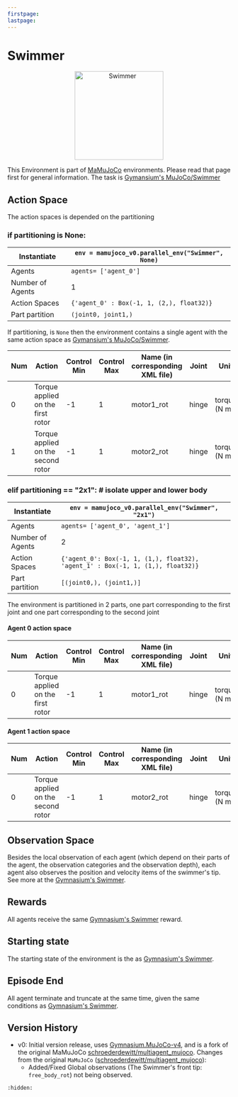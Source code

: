 ```yaml
---
firstpage:
lastpage:
---
```



# Swimmer
<html>
	<p align="center">
		<img src="https://gymnasium.farama.org/_images/swimmer.gif" alt="Swimmer" width="200"/>
	</p>
</html> 

This Environment is part of [MaMuJoCo](https://robotics.farama.org/envs/MaMuJoCo/) environments. Please read that page first for general information.
The task is [Gymansium's MuJoCo/Swimmer](https://gymnasium.farama.org/environments/mujoco/swimmer/)



## Action Space
The action spaces is depended on the partitioning

### if partitioning is None:

| Instantiate		| `env = mamujoco_v0.parallel_env("Swimmer", None)`	|
|-----------------------|------------------------------------------------------|
| Agents		| `agents= ['agent_0']`					|
| Number of Agents	| 1							|
| Action Spaces		| `{'agent_0' : Box(-1, 1, (2,), float32)}`			|
| Part partition	| `(joint0, joint1,)`	|

If partitioning, is `None` then the environment contains a single agent with the same action space as [Gymansium's MuJoCo/Swimmer](https://gymnasium.farama.org/environments/mujoco/swimmer/#action-space).

| Num | Action                             | Control Min | Control Max | Name (in corresponding XML file) | Joint | Unit         |
|-----|------------------------------------|-------------|-------------|----------------------------------|-------|--------------|
| 0   | Torque applied on the first rotor  | -1          | 1           | motor1_rot                       | hinge | torque (N m) |
| 1   | Torque applied on the second rotor | -1          | 1           | motor2_rot                       | hinge | torque (N m) |



### elif partitioning == "2x1":  # isolate upper and lower body
| Instantiate		| `env = mamujoco_v0.parallel_env("Swimmer", "2x1")`|
|-----------------------|------------------------------------------------------|
| Agents		| `agents= ['agent_0', 'agent_1']`			|
| Number of Agents	| 2							|
| Action Spaces		| `{'agent_0': Box(-1, 1, (1,), float32), 'agent_1' : Box(-1, 1, (1,), float32)}`			|
| Part partition	| `[(joint0,), (joint1,)]`|

The environment is partitioned in 2 parts, one part corresponding to the first joint and one part corresponding to the second joint
#### Agent 0 action space
| Num | Action                             | Control Min | Control Max | Name (in corresponding XML file) | Joint | Unit         |
|-----|------------------------------------|-------------|-------------|----------------------------------|-------|--------------|
| 0   | Torque applied on the first rotor  | -1          | 1           | motor1_rot                       | hinge | torque (N m) |
#### Agent 1 action space
| Num | Action                             | Control Min | Control Max | Name (in corresponding XML file) | Joint | Unit         |
|-----|------------------------------------|-------------|-------------|----------------------------------|-------|--------------|
| 0   | Torque applied on the second rotor | -1          | 1           | motor2_rot                       | hinge | torque (N m) |

## Observation Space
Besides the local observation of each agent (which depend on their parts of the agent, the observation categories and the observation depth), each agent also observes the position and velocity items of the swimmer's tip.
See more at the [Gymnasium's Swimmer](https://gymnasium.farama.org/environments/mujoco/swimmer/#observation-space).



## Rewards
All agents receive the same [Gymnasium's Swimmer](https://gymnasium.farama.org/environments/mujoco/swimmer/#observation-space) reward.



## Starting state
The starting state of the environment is the as [Gymnasium's Swimmer](https://gymnasium.farama.org/environments/mujoco/swimmer/#starting-state).



## Episode End
All agent terminate and truncate at the same time, given the same conditions as [Gymnasium's Swimmer](https://gymnasium.farama.org/environments/mujoco/swimmer/#episode-end).


## Version History
- v0: Initial version release, uses [Gymnasium.MuJoCo-v4](https://gymnasium.farama.org/environments/mujoco/), and is a fork of the original MaMuJoCo [schroederdewitt/multiagent_mujoco](https://github.com/schroederdewitt/multiagent_mujoco).
Changes from the original `MaMuJoCo` ([schroederdewitt/multiagent_mujoco](https://github.com/schroederdewitt/multiagent_mujoco)):
	- Added/Fixed Global observations (The Swimmer's front tip: `free_body_rot`) not being observed.



```{toctree}
:hidden:
```
